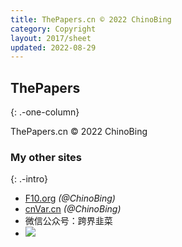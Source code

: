 ```yaml
---
title: ThePapers.cn © 2022 ChinoBing
category: Copyright
layout: 2017/sheet
updated: 2022-08-29
---
```


## ThePapers
{: .-one-column}

ThePapers.cn © 2022 ChinoBing

### My other sites
{: .-intro}

- [F10.org](https://f10.org) _(@ChinoBing)_
- [cnVar.cn](https://cnvar.cn) _(@ChinoBing)_
- 微信公众号：跨界韭菜
- ![](https://cdn.jsdelivr.net/gh/filess/img16@main/2021/05/13/1620876518337-b0e0974f-0394-4e96-a0b4-8ee7b700e8c6.png)
